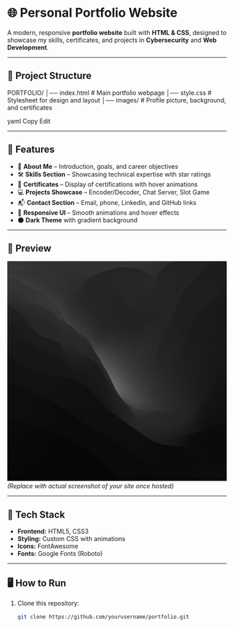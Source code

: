 # 🌐 Personal Portfolio Website

A modern, responsive **portfolio website** built with **HTML & CSS**, designed to showcase my skills, certificates, and projects in **Cybersecurity** and **Web Development**.

---

## 📂 Project Structure

PORTFOLIO/
│── index.html # Main portfolio webpage
│── style.css # Stylesheet for design and layout
│── images/ # Profile picture, background, and certificates

yaml
Copy
Edit

---

## 🚀 Features

- 📖 **About Me** – Introduction, goals, and career objectives  
- 🛠 **Skills Section** – Showcasing technical expertise with star ratings  
- 📜 **Certificates** – Display of certifications with hover animations  
- 💻 **Projects Showcase** – Encoder/Decoder, Chat Server, Slot Game  
- 📬 **Contact Section** – Email, phone, LinkedIn, and GitHub links  
- 🎨 **Responsive UI** – Smooth animations and hover effects  
- 🌑 **Dark Theme** with gradient background  

---

## 📸 Preview

![Portfolio Screenshot](images/background.jpg)  
*(Replace with actual screenshot of your site once hosted)*  

---

## 🔧 Tech Stack

- **Frontend:** HTML5, CSS3  
- **Styling:** Custom CSS with animations  
- **Icons:** FontAwesome  
- **Fonts:** Google Fonts (Roboto)  

---

## 🖥️ How to Run

1. Clone this repository:
   ```bash
   git clone https://github.com/yourusername/portfolio.git
